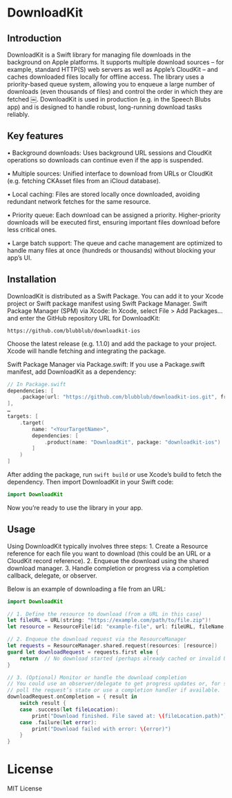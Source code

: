 # DownloadKit

## Introduction

DownloadKit is a Swift library for managing file downloads in the background on Apple platforms. It supports multiple download sources – for example, standard HTTP(S) web servers as well as Apple’s CloudKit – and caches downloaded files locally for offline access. The library uses a priority-based queue system, allowing you to enqueue a large number of downloads (even thousands of files) and control the order in which they are fetched ￼. DownloadKit is used in production (e.g. in the Speech Blubs app) and is designed to handle robust, long-running download tasks reliably.

## Key features

• Background downloads: Uses background URL sessions and CloudKit operations so downloads can continue even if the app is suspended.

• Multiple sources: Unified interface to download from URLs or CloudKit (e.g. fetching CKAsset files from an iCloud database).

• Local caching: Files are stored locally once downloaded, avoiding redundant network fetches for the same resource.

• Priority queue: Each download can be assigned a priority. Higher-priority downloads will be executed first, ensuring important files download before less critical ones.

• Large batch support: The queue and cache management are optimized to handle many files at once (hundreds or thousands) without blocking your app’s UI.


## Installation

DownloadKit is distributed as a Swift Package. You can add it to your Xcode project or Swift package manifest using Swift Package Manager.
Swift Package Manager (SPM) via Xcode: In Xcode, select File > Add Packages… and enter the GitHub repository URL for DownloadKit:

`https://github.com/blubblub/downloadkit-ios`

Choose the latest release (e.g. 1.1.0) and add the package to your project. Xcode will handle fetching and integrating the package.

Swift Package Manager via Package.swift: If you use a Package.swift manifest, add DownloadKit as a dependency:

```swift
// In Package.swift
dependencies: [
    .package(url: "https://github.com/blubblub/downloadkit-ios.git", from: "1.1.0")
],
…
targets: [
    .target(
        name: "<YourTargetName>",
        dependencies: [
            .product(name: "DownloadKit", package: "downloadkit-ios")
        ]
    )
]
```

After adding the package, run `swift build` or use Xcode’s build to fetch the dependency. Then import DownloadKit in your Swift code:

```swift
import DownloadKit
```
Now you’re ready to use the library in your app.

## Usage

Using DownloadKit typically involves three steps:
	1.	Create a Resource reference for each file you want to download (this could be an URL or a CloudKit record reference).
	2.	Enqueue the download using the shared download manager.
	3.	Handle completion or progress via a completion callback, delegate, or observer.

Below is an example of downloading a file from an URL:

```swift
import DownloadKit

// 1. Define the resource to download (from a URL in this case)
let fileURL = URL(string: "https://example.com/path/to/file.zip")!
let resource = ResourceFile(id: "example-file", url: fileURL, fileName: "file.zip")

// 2. Enqueue the download request via the ResourceManager
let requests = ResourceManager.shared.request(resources: [resource])
guard let downloadRequest = requests.first else {
    return  // No download started (perhaps already cached or invalid URL)
}

// 3. (Optional) Monitor or handle the download completion
// You could use an observer/delegate to get progress updates or, for simplicity, 
// poll the request’s state or use a completion handler if available.
downloadRequest.onCompletion = { result in
    switch result {
    case .success(let fileLocation):
        print("Download finished. File saved at: \(fileLocation.path)")
    case .failure(let error):
        print("Download failed with error: \(error)")
    }
}
```

# License

MIT License

